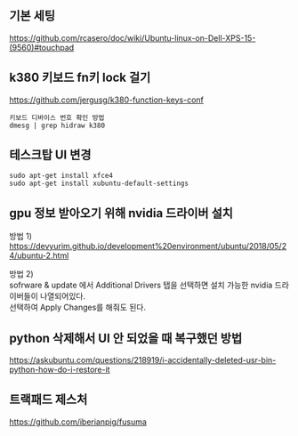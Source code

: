 ## 기본 세팅  
https://github.com/rcasero/doc/wiki/Ubuntu-linux-on-Dell-XPS-15-(9560)#touchpad  

## k380 키보드 fn키 lock 걸기  
https://github.com/jergusg/k380-function-keys-conf  
```
키보드 디바이스 번호 확인 방법  
dmesg | grep hidraw k380 
``` 

##  테스크탑 UI 변경  
```
sudo apt-get install xfce4
sudo apt-get install xubuntu-default-settings
```

## gpu 정보 받아오기 위해 nvidia 드라이버 설치  
방법 1)  
https://devyurim.github.io/development%20environment/ubuntu/2018/05/24/ubuntu-2.html  

방법 2)  
sofrware & update 에서 Additional Drivers 탭을 선택하면 설치 가능한 nvidia 드라이버들이 나열되어있다.  
선택하여 Apply Changes를 해줘도 된다.  

## python 삭제해서 UI 안 되었을 때 복구했던 방법  
https://askubuntu.com/questions/218919/i-accidentally-deleted-usr-bin-python-how-do-i-restore-it

## 트랙패드 제스처  
https://github.com/iberianpig/fusuma  


